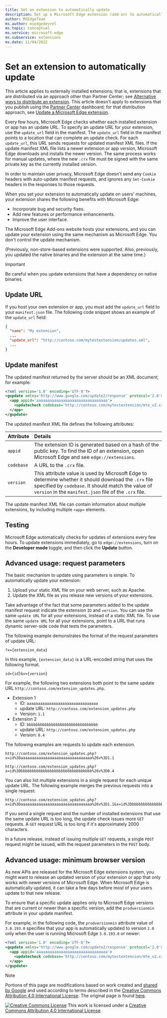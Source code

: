 ```yaml
---
title: Set an extension to automatically update
description: Set up a Microsoft Edge extension (add-on) to automatically update in users' instances of Microsoft Edge.
author: MSEdgeTeam
ms.author: msedgedevrel
ms.topic: conceptual
ms.service: microsoft-edge
ms.subservice: extensions
ms.date: 11/04/2022
---
```

<!-- Copyright A. W. Fuchs

   Licensed under the Apache License, Version 2.0 (the "License");
   you may not use this file except in compliance with the License.
   You may obtain a copy of the License at

       https://www.apache.org/licenses/LICENSE-2.0

   Unless required by applicable law or agreed to in writing, software
   distributed under the License is distributed on an "AS IS" BASIS,
   WITHOUT WARRANTIES OR CONDITIONS OF ANY KIND, either express or implied.
   See the License for the specific language governing permissions and
   limitations under the License.  -->
# Set an extension to automatically update

<!-- todo: 
update article per https://developer.chrome.com/docs/apps/autoupdate 
check description: yaml sentence eg state scenarios it applies to vs Partner Center
further improve intro lead-in sequencing
-->

This article applies to externally installed extensions; that is, extensions that are distributed via an approach other than Partner Center; see [Alternative ways to distribute an extension](..\developer-guide\alternate-distribution-options.md).  This article doesn't apply to extensions that you publish using the [Partner Center](https://partner.microsoft.com/dashboard/microsoftedge/public/login?ref=dd) dashboard; for that distribution approach, see [Update a Microsoft Edge extension](../publish/update-extension.md).

Every few hours, Microsoft Edge checks whether each installed extension or app has an update URL.  To specify an update URL for your extension, use the `update_url` field in the manifest.  The `update_url` field in the manifest points to a location that can complete an update check.  For each `update_url`, this URL sends requests for updated manifest XML files.  If the update manifest XML file lists a newer extension or app version, Microsoft Edge downloads and installs the newer version.  The same process works for manual updates, where the new `.crx` file must be signed with the same private key as the currently installed version.

In order to maintain user privacy, Microsoft Edge doesn't send any `Cookie` headers with auto-update manifest requests, and ignores any `Set-Cookie` headers in the responses to those requests.

When you set your extension to automatically update on users' machines, your extension shares the following benefits with Microsoft Edge: 

*   Incorporate bug and security fixes.
*   Add new features or performance enhancements.
*   Improve the user interface.

The Microsoft Edge Add-ons website hosts your extensions, and you can update your extension using the same mechanism as Microsoft Edge.  You don't control the update mechanism.

(Previously, non-store-based extensions were supported.  Also, previously, you updated the native binaries and the extension at the same time.)

> [!IMPORTANT]
> Be careful when you update extensions that have a dependency on native binaries.


<!-- ====================================================================== -->
## Update URL

If you host your own extension or app, you must add the `update_url` field to your `manifest.json` file.  The following code snippet shows an example of the `update_url` field:

```json
{
  "name": "My extension",
  ...
  "update_url": "http://contoso.com/mytestextension/updates.xml",
  ...
}
```


<!-- ====================================================================== -->
## Update manifest

The updated manifest returned by the server should be an XML document; for example:

```xml
<?xml version='1.0' encoding='UTF-8'?>
<gupdate xmlns='http://www.google.com/update2/response' protocol='2.0'>
  <app appid='aaaaaaaaaaaaaaaaaaaaaaaaaaaaaaaa'>
    <updatecheck codebase='http://contoso.com/mytestextension/mte_v2.crx' version='2.0' />
  </app>
</gupdate>
```

The updated manifest XML file defines the following attributes:

| Attribute | Details |
|:--- |:--- |
| `appid` | The extension ID is generated based on a hash of the public key.  To find the ID of an extension, open Microsoft Edge and see `edge://extensions`. |
| `codebase` | A URL to the `.crx` file. |
| `version` | This attribute value is used by Microsoft Edge to determine whether it should download the `.crx` file specified by `codebase`.  It should match the value of `version` in the `manifest.json` file of the `.crx` file. |

The update manifest XML file can contain information about multiple extensions, by including multiple `<app>` elements.


<!-- ====================================================================== -->
## Testing

Microsoft Edge automatically checks for updates of extensions every few hours.  To update extensions immediately, go to `edge://extensions`, turn on the **Developer mode** toggle, and then click the **Update** button.


<!-- ====================================================================== -->
## Advanced usage: request parameters

The basic mechanism to update using parameters is simple.  To automatically update your extension:

1.  Upload your static XML file on your web server, such as Apache.
1.  Update the XML file as you release new versions of your extensions.

Take advantage of the fact that some parameters added to the update manifest request indicate the extension `ID` and `version`.  You can use the same `update URL` for all your extensions, instead of a static XML file.  To use the same `update URL` for all your extensions, point to a URL that runs dynamic server-side code that tests the parameters.

The following example demonstrates the format of the request parameters of update URL:

```url
?x={extension_data}
```

In this example, `{extension_data}` is a URL-encoded string that uses the following format.

```url
id={id}&v={version}
```

For example, the following two extensions both point to the same update URL `http://contoso.com/extension_updates.php`.

*   Extension 1
    *   ID: `aaaaaaaaaaaaaaaaaaaaaaaaaaaaaaaa`
    *   update URL: `http://contoso.com/extension_updates.php`
    *   Version: `1.1`
*   Extension 2
    *   ID: `bbbbbbbbbbbbbbbbbbbbbbbbbbbbbbbb`
    *   update URL: `http://contoso.com/extension_updates.php`
    *   Version: `0.4`


The following examples are requests to update each extension.

```https
http://contoso.com/extension_updates.php?x=id%3Daaaaaaaaaaaaaaaaaaaaaaaaaaaaaaaa%26v%3D1.1
```

```https
http://contoso.com/extension_updates.php?x=id%3Dbbbbbbbbbbbbbbbbbbbbbbbbbbbbbbbb%26v%3D0.4
```

You can also list multiple extensions in a single request for each unique update URL.  The following example merges the previous requests into a single request:

```https
http://contoso.com/extension_updates.php?x=id%3Daaaaaaaaaaaaaaaaaaaaaaaaaaaaaaaa%26v%3D1.1&x=id%3Dbbbbbbbbbbbbbbbbbbbbbbbbbbbbbbbb%26v%3D0.4
```

If you send a single request and the number of installed extensions that use the same update URL is too long, the update check issues more `GET` requests.  A `GET` request URL is too long if it's approximately 2000 characters.

In a future release, instead of issuing multiple `GET` requests, a single `POST` request might be issued, with the request parameters in the `POST` body.<!-- todo: update - don't discuss planned design; doc only the present behavior.   check https://developer.chrome.com/docs/apps/autoupdate -->


<!-- ====================================================================== -->
## Advanced usage: minimum browser version

As new APIs are released for the Microsoft Edge extensions system, you might want to release an updated version of your extension or app that only works with newer versions of Microsoft Edge.  When Microsoft Edge is automatically updated, it can take a few days before most of your users update to that new release.

To ensure that a specific update applies only to Microsoft Edge versions that are current or newer than a specific version, add the `prodversionmin` attribute in your update manifest.  

For example, in the following code, the `prodversionmin` attribute value of `3.0.193.0` specifies that your app is automatically updated to version `2.0` only when the user is running Microsoft Edge `3.0.193.0` or newer:

```xml
<?xml version='1.0' encoding='UTF-8'?>
<gupdate xmlns='http://www.google.com/update2/response' protocol='2.0'>
  <app appid='aaaaaaaaaaaaaaaaaaaaaaaaaaaaaaaa'>
    <updatecheck codebase='http://contoso.com/mytestextension/mte_v2.crx' version='2.0' prodversionmin='3.0.193.0' />
  </app>
</gupdate>
```


<!-- ====================================================================== -->
> [!NOTE]
> Portions of this page are modifications based on work created and [shared by Google](https://developers.google.com/terms/site-policies) and used according to terms described in the [Creative Commons Attribution 4.0 International License](https://creativecommons.org/licenses/by/4.0).
> The original page is found [here](https://developer.chrome.com/docs/apps/autoupdate).

[![Creative Commons License](../../media/cc-logo/88x31.png)](https://creativecommons.org/licenses/by/4.0)
This work is licensed under a [Creative Commons Attribution 4.0 International License](https://creativecommons.org/licenses/by/4.0).

